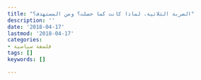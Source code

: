 ```yaml
---
title: "الضربة الثلاثية، لماذا كانت كما حصلت؟ ومن المستهدف؟"
description: ''
date: '2018-04-17'
lastmod: '2018-04-17'
categories:
- فلسفة سياسية
tags: []
keywords: []

---
```

###